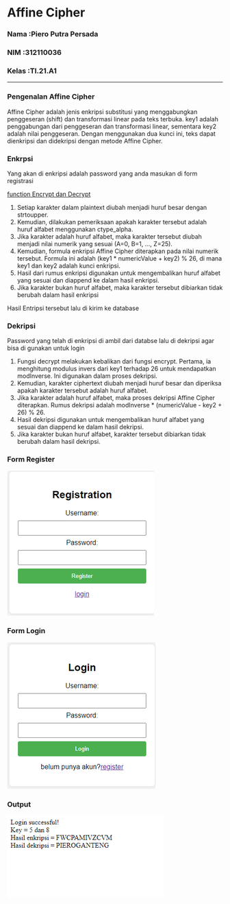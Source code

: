# Affine Cipher



### Nama :Piero Putra Persada
### NIM :312110036
### Kelas :TI.21.A1
---

### Pengenalan Affine Cipher

Affine Cipher adalah jenis enkripsi substitusi yang menggabungkan penggeseran (shift) dan transformasi linear pada teks terbuka. key1 adalah penggabungan dari penggeseran dan transformasi linear, sementara key2 adalah nilai penggeseran. Dengan menggunakan dua kunci ini, teks dapat dienkripsi dan didekripsi dengan metode Affine Cipher.

### Enkrpsi

Yang akan di enkripsi adalah password yang anda masukan di form registrasi 

[function Encrypt dan Decrypt](https://github.com/Rizalpringgandani/Uts_Kripto_Piero/blob/main/affineCiperPiero/encrypt_decrypt.php)

1. Setiap karakter dalam plaintext diubah menjadi huruf besar dengan strtoupper.
2. Kemudian, dilakukan pemeriksaan apakah karakter tersebut adalah huruf alfabet menggunakan ctype_alpha.
3. Jika karakter adalah huruf alfabet, maka karakter tersebut diubah menjadi nilai numerik yang sesuai (A=0, B=1, ..., Z=25).
4. Kemudian, formula enkripsi Affine Cipher diterapkan pada nilai numerik tersebut. Formula ini adalah (key1 * numericValue + key2) % 26, di mana key1 dan key2 adalah kunci enkripsi.
5. Hasil dari rumus enkripsi digunakan untuk mengembalikan huruf alfabet yang sesuai dan diappend ke dalam hasil enkripsi.
6. Jika karakter bukan huruf alfabet, maka karakter tersebut dibiarkan tidak berubah dalam hasil enkripsi

Hasil Entripsi tersebut lalu di kirim ke database 

### Dekripsi

Password yang telah di enkripsi di ambil dari databse lalu di dekripsi agar bisa di gunakan untuk login

1. Fungsi decrypt melakukan kebalikan dari fungsi encrypt. Pertama, ia menghitung modulus invers dari key1 terhadap 26 untuk mendapatkan modInverse. Ini digunakan dalam proses dekripsi.
2. Kemudian, karakter ciphertext diubah menjadi huruf besar dan diperiksa apakah karakter tersebut adalah huruf alfabet.
3. Jika karakter adalah huruf alfabet, maka proses dekripsi Affine Cipher diterapkan. Rumus dekripsi adalah modInverse * (numericValue - key2 + 26) % 26.
4. Hasil dekripsi digunakan untuk mengembalikan huruf alfabet yang sesuai dan diappend ke dalam hasil dekripsi.
5. Jika karakter bukan huruf alfabet, karakter tersebut dibiarkan tidak berubah dalam hasil dekripsi.

### Form Register

![alt text](asset/regis.png)

### Form Login

![alt text](asset/login.png)

### Output 

![alt text](asset/hasil.png)
